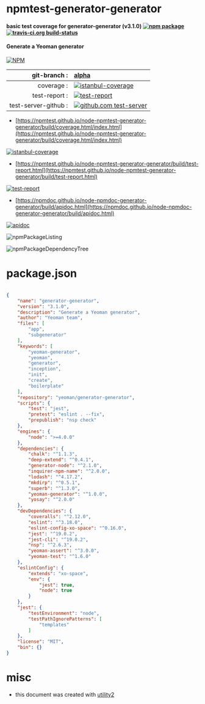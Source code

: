 # npmtest-generator-generator

#### basic test coverage for  generator-generator (v3.1.0)  [![npm package](https://img.shields.io/npm/v/npmtest-generator-generator.svg?style=flat-square)](https://www.npmjs.org/package/npmtest-generator-generator) [![travis-ci.org build-status](https://api.travis-ci.org/npmtest/node-npmtest-generator-generator.svg)](https://travis-ci.org/npmtest/node-npmtest-generator-generator)

#### Generate a Yeoman generator

[![NPM](https://nodei.co/npm/generator-generator.png?downloads=true&downloadRank=true&stars=true)](https://www.npmjs.com/package/generator-generator)

| git-branch : | [alpha](https://github.com/npmtest/node-npmtest-generator-generator/tree/alpha)|
|--:|:--|
| coverage : | [![istanbul-coverage](https://npmtest.github.io/node-npmtest-generator-generator/build/coverage.badge.svg)](https://npmtest.github.io/node-npmtest-generator-generator/build/coverage.html/index.html)|
| test-report : | [![test-report](https://npmtest.github.io/node-npmtest-generator-generator/build/test-report.badge.svg)](https://npmtest.github.io/node-npmtest-generator-generator/build/test-report.html)|
| test-server-github : | [![github.com test-server](https://npmtest.github.io/node-npmtest-generator-generator/GitHub-Mark-32px.png)](https://npmtest.github.io/node-npmtest-generator-generator/build/app/index.html) | | build-artifacts : | [![build-artifacts](https://npmtest.github.io/node-npmtest-generator-generator/glyphicons_144_folder_open.png)](https://github.com/npmtest/node-npmtest-generator-generator/tree/gh-pages/build)|

- [https://npmtest.github.io/node-npmtest-generator-generator/build/coverage.html/index.html](https://npmtest.github.io/node-npmtest-generator-generator/build/coverage.html/index.html)

[![istanbul-coverage](https://npmtest.github.io/node-npmtest-generator-generator/build/screenCapture.buildCi.browser.%252Ftmp%252Fbuild%252Fcoverage.lib.html.png)](https://npmtest.github.io/node-npmtest-generator-generator/build/coverage.html/index.html)

- [https://npmtest.github.io/node-npmtest-generator-generator/build/test-report.html](https://npmtest.github.io/node-npmtest-generator-generator/build/test-report.html)

[![test-report](https://npmtest.github.io/node-npmtest-generator-generator/build/screenCapture.buildCi.browser.%252Ftmp%252Fbuild%252Ftest-report.html.png)](https://npmtest.github.io/node-npmtest-generator-generator/build/test-report.html)

- [https://npmdoc.github.io/node-npmdoc-generator-generator/build/apidoc.html](https://npmdoc.github.io/node-npmdoc-generator-generator/build/apidoc.html)

[![apidoc](https://npmdoc.github.io/node-npmdoc-generator-generator/build/screenCapture.buildCi.browser.%252Ftmp%252Fbuild%252Fapidoc.html.png)](https://npmdoc.github.io/node-npmdoc-generator-generator/build/apidoc.html)

![npmPackageListing](https://npmtest.github.io/node-npmtest-generator-generator/build/screenCapture.npmPackageListing.svg)

![npmPackageDependencyTree](https://npmtest.github.io/node-npmtest-generator-generator/build/screenCapture.npmPackageDependencyTree.svg)



# package.json

```json

{
    "name": "generator-generator",
    "version": "3.1.0",
    "description": "Generate a Yeoman generator",
    "author": "Yeoman team",
    "files": [
        "app",
        "subgenerator"
    ],
    "keywords": [
        "yeoman-generator",
        "yeoman",
        "generator",
        "inception",
        "init",
        "create",
        "boilerplate"
    ],
    "repository": "yeoman/generator-generator",
    "scripts": {
        "test": "jest",
        "pretest": "eslint . --fix",
        "prepublish": "nsp check"
    },
    "engines": {
        "node": ">=4.0.0"
    },
    "dependencies": {
        "chalk": "^1.1.3",
        "deep-extend": "^0.4.1",
        "generator-node": "^2.1.0",
        "inquirer-npm-name": "^2.0.0",
        "lodash": "^4.17.2",
        "mkdirp": "^0.5.1",
        "superb": "^1.3.0",
        "yeoman-generator": "^1.0.0",
        "yosay": "^2.0.0"
    },
    "devDependencies": {
        "coveralls": "^2.12.0",
        "eslint": "^3.18.0",
        "eslint-config-xo-space": "^0.16.0",
        "jest": "^19.0.2",
        "jest-cli": "^19.0.2",
        "nsp": "^2.6.3",
        "yeoman-assert": "^3.0.0",
        "yeoman-test": "^1.6.0"
    },
    "eslintConfig": {
        "extends": "xo-space",
        "env": {
            "jest": true,
            "node": true
        }
    },
    "jest": {
        "testEnvironment": "node",
        "testPathIgnorePatterns": [
            "templates"
        ]
    },
    "license": "MIT",
    "bin": {}
}
```



# misc
- this document was created with [utility2](https://github.com/kaizhu256/node-utility2)
